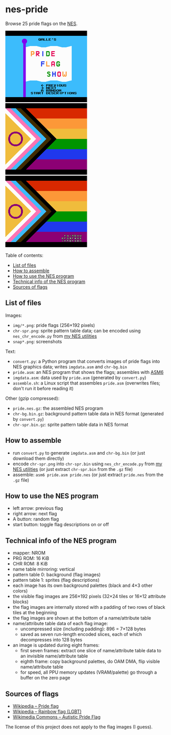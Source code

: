 # nes-pride
Browse 25 pride flags on the [NES](https://en.wikipedia.org/wiki/Nintendo_Entertainment_System).

![screenshot](snap1.png)
![screenshot](snap2.png)
![screenshot](snap3.png)

Table of contents:
* [List of files](#list-of-files)
* [How to assemble](#how-to-assemble)
* [How to use the NES program](#how-to-use-the-nes-program)
* [Technical info of the NES program](#technical-info-of-the-nes-program)
* [Sources of flags](#sources-of-flags)

## List of files
Images:
* `img/*.png`: pride flags (256&times;192 pixels)
* `chr-spr.png`: sprite pattern table data; can be encoded using `nes_chr_encode.py` from [my NES utilities](https://github.com/qalle2/nes-util/)
* `snap*.png`: screenshots

Text:
* `convert.py`: a Python program that converts images of pride flags into NES graphics data; writes `imgdata.asm` and `chr-bg.bin`
* `pride.asm`: an NES program that shows the flags; assembles with [ASM6](https://www.romhacking.net/utilities/674/)
* `imgdata.asm`: data used by `pride.asm` (generated by `convert.py`)
* `assemble.sh`: a Linux script that assembles `pride.asm` (overwrites files; don't run it before reading it)

Other (gzip compressed):
* `pride.nes.gz`: the assembled NES program
* `chr-bg.bin.gz`: background pattern table data in NES format (generated by `convert.py`)
* `chr-spr.bin.gz`: sprite pattern table data in NES format

## How to assemble
* run `convert.py` to generate `imgdata.asm` and `chr-bg.bin` (or just download them directly)
* encode `chr-spr.png` into `chr-spr.bin` using `nes_chr_encode.py` from [my NES utilities](https://github.com/qalle2/nes-util/) (or just extract `chr-spr.bin` from the `.gz` file)
* assemble: `asm6 pride.asm pride.nes` (or just extract `pride.nes` from the `.gz` file)

## How to use the NES program
* left arrow: previous flag
* right arrow: next flag
* A button: random flag
* start button: toggle flag descriptions on or off

## Technical info of the NES program
* mapper: NROM
* PRG ROM: 16 KiB
* CHR ROM: 8 KiB
* name table mirroring: vertical
* pattern table 0: background (flag images)
* pattern table 1: sprites (flag descriptions)
* each image has its own background palettes (black and 4&times;3 other colors)
* the visible flag images are 256&times;192 pixels (32&times;24 tiles or 16&times;12 attribute blocks)
* the flag images are internally stored with a padding of two rows of black tiles at the beginning
* the flag images are shown at the bottom of a name/attribute table
* name/attribute table data of each flag image:
  * uncompressed size (including padding): 896 = 7&times;128 bytes
  * saved as seven run-length encoded slices, each of which decompresses into 128 bytes
* an image is updated during eight frames:
  * first seven frames: extract one slice of name/attribute table data to an invisible name/attribute table
  * eighth frame: copy background palettes, do OAM DMA, flip visible name/attribute table
  * for speed, all PPU memory updates (VRAM/palette) go through a buffer on the zero page

## Sources of flags
* [Wikipedia &ndash; Pride flag](https://en.wikipedia.org/wiki/Pride_flag)
* [Wikipedia &ndash; Rainbow flag (LGBT)](https://en.wikipedia.org/wiki/Rainbow_flag_%28LGBT%29)
* [Wikimedia Commons &ndash; Autistic Pride Flag](https://commons.wikimedia.org/wiki/File:Autistic_Pride_Flag.png)

The license of this project does not apply to the flag images (I guess).
